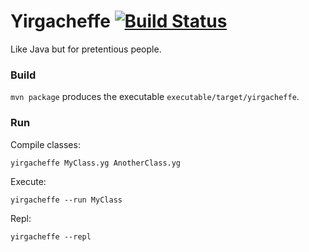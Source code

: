# Yirgacheffe [![Build Status](https://travis-ci.com/MartinRixham/Yirgacheffe.svg?branch=master)](https://travis-ci.com/MartinRixham/Yirgacheffe)

Like Java but for pretentious people.

### Build

`mvn package` produces the executable `executable/target/yirgacheffe`.

### Run

Compile classes:

    yirgacheffe MyClass.yg AnotherClass.yg

Execute:

    yirgacheffe --run MyClass
    
Repl:

    yirgacheffe --repl